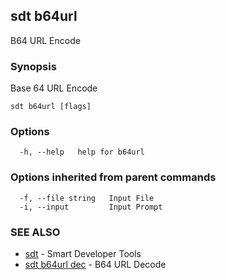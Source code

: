 ## sdt b64url

B64 URL Encode

### Synopsis

Base 64 URL Encode

```
sdt b64url [flags]
```

### Options

```
  -h, --help   help for b64url
```

### Options inherited from parent commands

```
  -f, --file string   Input File
  -i, --input         Input Prompt
```

### SEE ALSO

* [sdt](sdt.md)	 - Smart Developer Tools
* [sdt b64url dec](sdt_b64url_dec.md)	 - B64 URL Decode

